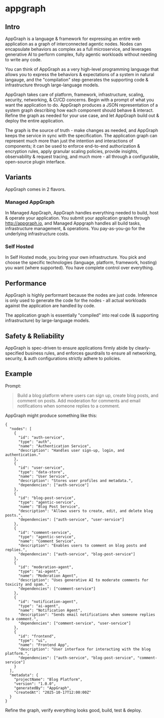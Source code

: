 # appgraph

## Intro

AppGraph is a language & framework for expressing an entire web application as a graph of interconnected agentic nodes. Nodes can encapsulate behaviors as complex as a full microservice, and leverages generative AI to perform complex, fully agentic workloads without needing to write any code. 

You can think of AppGraph as a very high-level programming language that allows you to express the behaviors & expectations of a system in natural langauge, and the "compilation" step generates the supporting code & infrastructure through large-language models. 

AppGraph takes care of platform, framework, infrastructure, scaling, security, networking, & CI/CD concerns. Begin with a prompt of what you want the application to do. AppGraph produces a JSON representation of a system graph describing how each component should behave & interact. Refine the graph as needed for your use case, and let AppGraph build out & deploy the entire application. 

The graph is the source of truth - make changes as needed, and AppGraph keeps the service in sync with the specification. The application graph can represent much more than just the intention and interactions of components; it can be used to enforce end-to-end authorization & encryption rules, apply granular scaling policies, provide insights, observability & request tracing, and much more - all through a configurable, open-source plugin interface.

## Variants

AppGraph comes in 2 flavors. 

### Managed AppGraph

In Managed AppGraph, AppGraph handles everything needed to build, host & operate your application. You submit your application graphs through http://appgraph.io, and Managed Appgraph handles all build tasks, infrastructure management, & operations. You pay-as-you-go for the underlying infrastructure costs.

### Self Hosted

In Self Hosted mode, you bring your own infrastructure. You pick and choose the specific technologies (language, platform, framework, hosting) you want (where supported). You have complete control over everything. 

## Performance

AppGraph is highly performant because the nodes are just code. Inference is only used to generate the code for the nodes - all actual workloads against the application are handled by code. 

The application graph is essentially "compiled" into real code (& supporting infrastructure) by large-language models.

## Safety & Reliability

AppGraph is spec-driven to ensure applications firmly abide by clearly-specified business rules, and enforces gaurdrails to ensure all networking, security, & auth configurations strictly adhere to policies. 

## Example

Prompt: 
> Build a blog platform where users can sign up, create blog posts, and comment on posts.
> Add moderation for comments and email notifications when someone replies to a comment.

AppGraph might produce something like this:
```
{
  "nodes": [
    {
      "id": "auth-service",
      "type": "auth",
      "name": "Authentication Service",
      "description": "Handles user sign-up, login, and authentication."
    },
    {
      "id": "user-service",
      "type": "data-store",
      "name": "User Service",
      "description": "Stores user profiles and metadata.",
      "dependencies": ["auth-service"]
    },
    {
      "id": "blog-post-service",
      "type": "agentic-service",
      "name": "Blog Post Service",
      "description": "Allows users to create, edit, and delete blog posts.",
      "dependencies": ["auth-service", "user-service"]
    },
    {
      "id": "comment-service",
      "type": "agentic-service",
      "name": "Comment Service",
      "description": "Enables users to comment on blog posts and replies.",
      "dependencies": ["auth-service", "blog-post-service"]
    },
    {
      "id": "moderation-agent",
      "type": "ai-agent",
      "name": "Moderation Agent",
      "description": "Uses generative AI to moderate comments for toxicity and spam.",
      "dependencies": ["comment-service"]
    },
    {
      "id": "notification-agent",
      "type": "ai-agent",
      "name": "Notification Agent",
      "description": "Sends email notifications when someone replies to a comment.",
      "dependencies": ["comment-service", "user-service"]
    },
    {
      "id": "frontend",
      "type": "ui",
      "name": "Frontend App",
      "description": "User interface for interacting with the blog platform.",
      "dependencies": ["auth-service", "blog-post-service", "comment-service"]
    }
  ],
  "metadata": {
    "projectName": "Blog Platform",
    "version": "1.0.0",
    "generatedBy": "AppGraph",
    "createdAt": "2025-10-17T12:00:00Z"
  }
}
```

Refine the graph, verify everything looks good, build, test & deploy.

